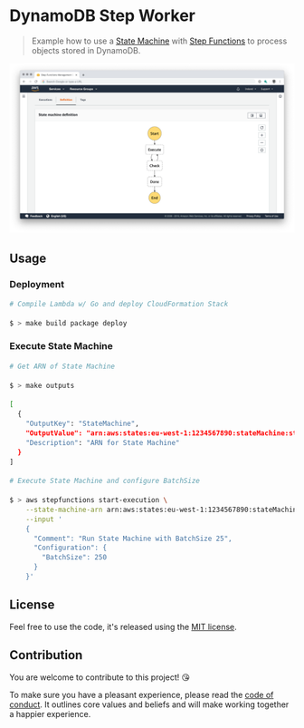 # DynamoDB Step Worker

> Example how to use a [State Machine](https://docs.aws.amazon.com/step-functions/latest/dg/concepts-amazon-states-language.html) with [Step Functions](https://aws.amazon.com/step-functions/) to process objects stored in DynamoDB.

![State Machine](/machine.png)

## Usage

### Deployment

```bash
# Compile Lambda w/ Go and deploy CloudFormation Stack

$ > make build package deploy
```

### Execute State Machine

```bash
# Get ARN of State Machine 

$ > make outputs

[
  {
    "OutputKey": "StateMachine",
    "OutputValue": "arn:aws:states:eu-west-1:1234567890:stateMachine:step-worker-machine-stable",
    "Description": "ARN for State Machine"
  }
]

# Execute State Machine and configure BatchSize

$ > aws stepfunctions start-execution \
    --state-machine-arn arn:aws:states:eu-west-1:1234567890:stateMachine:step-worker-machine-stable \
    --input '
    {
      "Comment": "Run State Machine with BatchSize 25",
      "Configuration": {
        "BatchSize": 250
      }
    }'
```

## License

Feel free to use the code, it's released using the [MIT license](LICENSE.md).

## Contribution

You are welcome to contribute to this project! 😘 

To make sure you have a pleasant experience, please read the [code of conduct](CODE_OF_CONDUCT.md). It outlines core values and beliefs and will make working together a happier experience.
